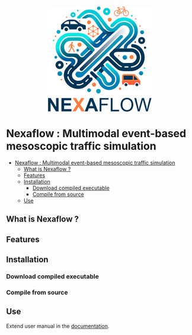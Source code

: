 
<p align="center">
  <img src="https://github.com/AureClai/nexaflow-core/blob/main/img/logo_nom_256.png" width=279 height=283/>
</p>


# Nexaflow : Multimodal event-based mesoscopic traffic simulation

- [Nexaflow : Multimodal event-based mesoscopic traffic simulation](#nexaflow--multimodal-event-based-mesoscopic-traffic-simulation)
  - [What is Nexaflow ?](#what-is-nexaflow-)
  - [Features](#features)
  - [Installation](#installation)
    - [Download compiled executable](#download-compiled-executable)
    - [Compile from source](#compile-from-source)
  - [Use](#use)

## What is Nexaflow ?

## Features

## Installation

### Download compiled executable

### Compile from source

## Use

Extend user manual in the [documentation](#).

